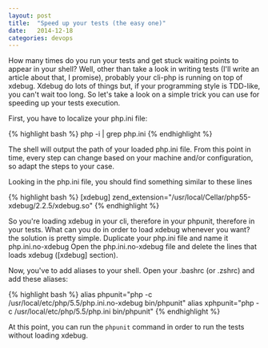 ```yaml
---
layout: post
title:  "Speed up your tests (the easy one)"
date:   2014-12-18 
categories: devops
---
```

How many times do you run your tests and get stuck waiting points to appear in your shell?
Well, other than take a look in writing tests (I'll write an article about that, I promise), probably your cli-php is running on top of xdebug.
Xdebug do lots of things but, if your programming style is TDD-like, you can't wait too long. So let's take a look on a simple trick you can use for speeding up your tests execution.

First, you have to localize your php.ini file:

{% highlight bash %}
php -i | grep php.ini
{% endhighlight %}

The shell will output the path of your loaded php.ini file.
From this point in time, every step can change based on your machine and/or configuration, so adapt the steps to your case.

Looking in the php.ini file, you should find something similar to these lines

{% highlight bash %}
[xdebug]
zend_extension="/usr/local/Cellar/php55-xdebug/2.2.5/xdebug.so"
{% endhighlight %}

So you're loading xdebug in your cli, therefore in your phpunit, therefore in your tests.
What can you do in order to load xdebug whenever you want?
the solution is pretty simple.
Duplicate your php.ini file and name it php.ini.no-xdebug
Open the php.ini.no-xdebug file and delete the lines that loads xdebug ([xdebug] section).

Now, you've to add aliases to your shell.
Open your .bashrc (or .zshrc) and add these aliases:

{% highlight bash %}
alias phpunit="php -c /usr/local/etc/php/5.5/php.ini.no-xdebug bin/phpunit"
alias xphpunit="php -c /usr/local/etc/php/5.5/php.ini bin/phpunit"
{% endhighlight %}

At this point, you can run the `phpunit` command in order to run the tests without loading xdebug.
